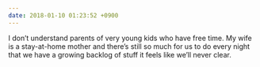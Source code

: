 ```yaml
---
date: 2018-01-10 01:23:52 +0900
---
```

I don’t understand parents of very young kids who have free time. My wife is a stay-at-home mother and there’s still so much for us to do every night that we have a growing backlog of stuff it feels like we’ll never clear.
